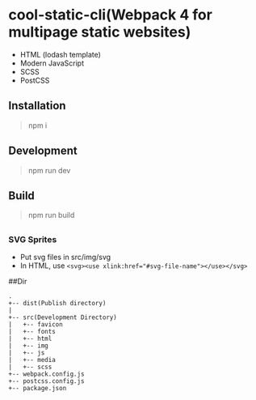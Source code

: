 # cool-static-cli(Webpack 4 for multipage static websites)
* HTML (lodash template)
* Modern JavaScript
* SCSS
* PostCSS

## Installation
> npm i
## Development
> npm run dev

## Build
> npm run  build

##
### SVG Sprites
* Put svg files in src/img/svg
* In HTML, use `<svg><use xlink:href="#svg-file-name"></use></svg>`

##Dir
```
.
+-- dist(Publish directory)
|
+-- src(Development Directory)
|   +-- favicon
|   +-- fonts
|   +-- html
|   +-- img
|   +-- js
|   +-- media
|   +-- scss
+-- webpack.config.js
+-- postcss.config.js
+-- package.json

```
